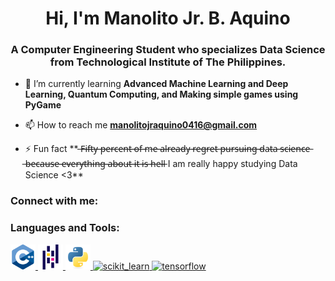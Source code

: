 <h1 align="center">Hi, I'm Manolito Jr. B. Aquino</h1>
<h3 align="center">A Computer Engineering Student who specializes Data Science from Technological Institute of The Philippines.</h3>

- 🌱 I’m currently learning **Advanced Machine Learning and Deep Learning, Quantum Computing, and Making simple games using PyGame**

- 📫 How to reach me **manolitojraquino0416@gmail.com**

- ⚡ Fun fact ** ̶F̶i̶f̶t̶y̶ ̶p̶e̶r̶c̶e̶n̶t̶ ̶o̶f̶ ̶m̶e̶ ̶a̶l̶r̶e̶a̶d̶y̶ ̶r̶e̶g̶r̶e̶t̶ ̶p̶u̶r̶s̶u̶i̶n̶g̶ ̶d̶a̶t̶a̶ ̶s̶c̶i̶e̶n̶c̶e̶ ̶b̶e̶c̶a̶u̶s̶e̶ ̶e̶v̶e̶r̶y̶t̶h̶i̶n̶g̶ ̶a̶b̶o̶u̶t̶ ̶i̶t̶ ̶i̶s̶ ̶h̶e̶l̶l̶  I am really happy studying Data Science <3**

<h3 align="left">Connect with me:</h3>
<p align="left">
</p>

<h3 align="left">Languages and Tools:</h3>
<p align="left"> <a href="https://www.w3schools.com/cpp/" target="_blank" rel="noreferrer"> <img src="https://raw.githubusercontent.com/devicons/devicon/master/icons/cplusplus/cplusplus-original.svg" alt="cplusplus" width="40" height="40"/> </a> <a href="https://pandas.pydata.org/" target="_blank" rel="noreferrer"> <img src="https://raw.githubusercontent.com/devicons/devicon/2ae2a900d2f041da66e950e4d48052658d850630/icons/pandas/pandas-original.svg" alt="pandas" width="40" height="40"/> </a> <a href="https://www.python.org" target="_blank" rel="noreferrer"> <img src="https://raw.githubusercontent.com/devicons/devicon/master/icons/python/python-original.svg" alt="python" width="40" height="40"/> </a> <a href="https://scikit-learn.org/" target="_blank" rel="noreferrer"> <img src="https://upload.wikimedia.org/wikipedia/commons/0/05/Scikit_learn_logo_small.svg" alt="scikit_learn" width="40" height="40"/> </a> <a href="https://www.tensorflow.org" target="_blank" rel="noreferrer"> <img src="https://www.vectorlogo.zone/logos/tensorflow/tensorflow-icon.svg" alt="tensorflow" width="40" height="40"/> </a> </p>

